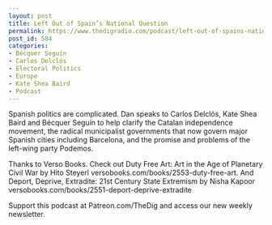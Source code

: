 ```yaml
---
layout: post
title: Left Out of Spain’s National Question
permalink: https://www.thedigradio.com/podcast/left-out-of-spains-national-question/index.html
post_id: 584
categories: 
- Bécquer Seguín
- Carlos Delclós
- Electoral Politics
- Europe
- Kate Shea Baird
- Podcast
---
```


Spanish politics are complicated. Dan speaks to Carlos Delclós, Kate Shea Baird and Bécquer Seguín to help clarify the Catalan independence movement, the radical municipalist governments that now govern major Spanish cities including Barcelona, and the promise and problems of the left-wing party Podemos.

Thanks to Verso Books. Check out Duty Free Art: Art in the Age of Planetary Civil War by Hito Steyerl versobooks.com/books/2553-duty-free-art. And Deport, Deprive, Extradite: 21st Century State Extremism by Nisha Kapoor versobooks.com/books/2551-deport-deprive-extradite

Support this podcast at Patreon.com/TheDig and access our new weekly newsletter.